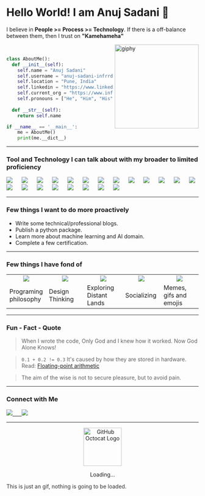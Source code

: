 # Hello World! I am Anuj Sadani 👋

I believe in **People >= Process >= Technology**. If there is a off-balance between them, then I trust on **"Kamehameha"**



[<img align='right' src="https://media.giphy.com/media/M9gbBd9nbDrOTu1Mqx/giphy.gif" width="220" alt="giphy">](WFH)

<br>

```python
class AboutMe():
  def __init__(self):
    self.name = "Anuj Sadani"
    self.username = "anuj-sadani-infrrd"
    self.location = "Pune, India"
    self.linkedin = "https://www.linkedin.com/in/anujsadani"
    self.current_org = "https://www.infrrd.ai/"
    self.pronouns = ["He", "Him", "His"]
  
  def __str__(self):
    return self.name

if __name__ == '__main__':
    me = AboutMe()
    print(me.__dict__)
```

<hr>

### Tool and Technology I can talk about with my broader to limited proficiency
<p>
<div style="word-spacing: 20px">
    <img src="https://img.shields.io/badge/-Python-3776AB?style=for-the-badge&logo=python&logoColor=3776AB&labelColor=282828">
    <img src="https://img.shields.io/badge/-Flask-98b982?style=for-the-badge&logo=flask&logoColor=98b982&labelColor=282828">
    <img src="https://img.shields.io/badge/-AWS-FF9900?style=for-the-badge&logo=Amazon&logoColor=FF9900&labelColor=282828">
    <img src="https://img.shields.io/badge/-Postgres-4169E1?style=for-the-badge&logo=PostgreSQL&logoColor=4169E1&labelColor=282828">
    <img src="https://img.shields.io/badge/-MSSQL-CC2927?style=for-the-badge&logo=Microsoft SQL Server&logoColor=CC2927&labelColor=282828">
    <img src="https://img.shields.io/badge/-MongoDB-47A248?style=for-the-badge&logo=MongoDB&logoColor=47A248&labelColor=282828">
    <img src="https://img.shields.io/badge/-ElasticSearch-005571?style=for-the-badge&logo=Elasticsearch&logoColor=005571&labelColor=282828">
    <img src="https://img.shields.io/badge/-Docker-2496ED?style=for-the-badge&logo=Docker&logoColor=2496ED&labelColor=282828">
    <img src="https://img.shields.io/badge/-Kubernetes-326CE5?style=for-the-badge&logo=Kubernetes&logoColor=326CE5&labelColor=282828">
    <img src="https://img.shields.io/badge/-HTML-c58545?style=for-the-badge&logo=html5&logoColor=c58545&labelColor=282828">
    <img src="https://img.shields.io/badge/-CSS-d1a01f?style=for-the-badge&logo=css3&logoColor=d1a01f&labelColor=282828">
    <img src="https://img.shields.io/badge/-JavaScript-F7DF1E?style=for-the-badge&logo=JavaScript&logoColor=F7DF1E&labelColor=282828">
    <img src="https://img.shields.io/badge/-Bootstrap-7952B3?style=for-the-badge&logo=Bootstrap&logoColor=7952B3&labelColor=282828">
    <img src="https://img.shields.io/badge/-Scrum-009FDA?style=for-the-badge&logo=Scrum Alliance&logoColor=009FDA&labelColor=282828">
    <img src="https://img.shields.io/badge/-Git-181717?style=for-the-badge&logo=Git&logoColor=ffffff&labelColor=282828">
    <img src="https://img.shields.io/badge/-Grafana-F46800?style=for-the-badge&logo=Grafana&logoColor=F46800&labelColor=282828">
    <img src="https://img.shields.io/badge/-Datadog-632CA6?style=for-the-badge&logo=Datadog&logoColor=632CA6&labelColor=282828">
    <img src="https://img.shields.io/badge/-Linux-FCC624?style=for-the-badge&logo=Linux&logoColor=FCC624&labelColor=282828">
    <img src="https://img.shields.io/badge/-Jira-0052CC?style=for-the-badge&logo=Jira&logoColor=FFFFFF&labelColor=282828">
    <img src="https://img.shields.io/badge/-Postman-FF6C37?style=for-the-badge&logo=Postman&logoColor=FF6C37&labelColor=282828">
    <img src="https://img.shields.io/badge/-Kibana-005571?style=for-the-badge&logo=Kibana&logoColor=005571&labelColor=282828">
</div>
</p>

<hr>

### Few things I want to do more proactively 

- Write some technical/professional blogs.
- Publish a python package.
- Learn more about machine learning and AI domain.
- Complete a few certification.

<hr>

### Few things I have fond of

<table align=center width="100%">
<tr align=center width="100%">
<td style="width: 20%">
<img src="https://media.giphy.com/media/V0OggVqQxNIOI/giphy.gif">
</td>
<td style="width: 20%">
<img src="https://media.giphy.com/media/ibvzyMTDAlcsb4Fm2q/giphy.gif">
</td>
<td style="width: 20%">
<img src="https://media.giphy.com/media/AErExHJVxRbkm5hPkB/giphy.gif">
</td>
<td style="width: 20%">
<img src="https://media.giphy.com/media/RKApDdwsQ6jkwd6RNn/giphy.gif">
</td>
<td style="width: 20%">
<img src="https://media0.giphy.com/media/o0vwzuFwCGAFO/giphy.gif">
</td>
</tr>

<tr>
<td>
Programing philosophy
</td>
<td>
Design Thinking
</td>
<td>
Exploring Distant Lands
</td>
<td>
Socializing
</td>
<td>
Memes, gifs and emojis
</td>
</tr>
</table>

<hr>


### Fun - Fact - Quote

> When I wrote the code, Only God and I knew how it worked. Now God Alone Knows!

> `0.1 + 0.2 != 0.3` It's caused by how they are stored in hardware. Read: [Floating-point arithmetic](https://en.wikipedia.org/wiki/Floating-point_arithmetic)

> The aim of the wise is not to secure pleasure, but to avoid pain.

<hr>

### Connect with Me

<p style="word-spacing: 20px">
    <a href="https://www.linkedin.com/in/anujsadani/">
        <img src="https://img.shields.io/badge/-Linkedin-0077B5?style=for-the-badge&logo=Linkedin&logoColor=0077B5&labelColor=282828">
    </a>
    <a href="https://github.com/anuj-sadani-infrrd">
        <img src="https://img.shields.io/badge/-Git-181717?style=for-the-badge&logo=GitHub&logoColor=ffffff&labelColor=282828">
    </a>
</p>

<hr>

<div align=center>
    <img src="https://github.githubassets.com/images/spinners/octocat-spinner-128.gif" alt="GitHub Octocat Logo" height="100">
    <p>Loading...</p>
</div>

<div style="color:#333333">This is just an gif, nothing is going to be loaded.</div>
